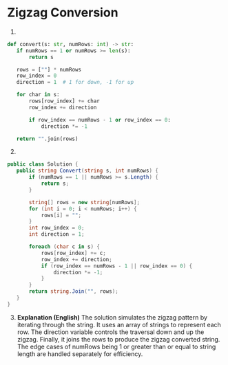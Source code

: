 # Zigzag Conversion

1.
 ```python
def convert(s: str, numRows: int) -> str:
    if numRows == 1 or numRows >= len(s):
        return s

    rows = [""] * numRows
    row_index = 0
    direction = 1  # 1 for down, -1 for up

    for char in s:
        rows[row_index] += char
        row_index += direction

        if row_index == numRows - 1 or row_index == 0:
            direction *= -1

    return "".join(rows)
```
2.
 ```csharp
public class Solution {
    public string Convert(string s, int numRows) {
        if (numRows == 1 || numRows >= s.Length) {
            return s;
        }

        string[] rows = new string[numRows];
        for (int i = 0; i < numRows; i++) {
            rows[i] = "";
        }
        int row_index = 0;
        int direction = 1;

        foreach (char c in s) {
            rows[row_index] += c;
            row_index += direction;
            if (row_index == numRows - 1 || row_index == 0) {
                direction *= -1;
            }
        }
        return string.Join("", rows);
    }
}
```
3. **Explanation (English)** The solution simulates the zigzag pattern by iterating through the string. It uses an array of strings to represent each row.  The direction variable controls the traversal down and up the zigzag. Finally, it joins the rows to produce the zigzag converted string. The edge cases of numRows being 1 or greater than or equal to string length are handled separately for efficiency.
	